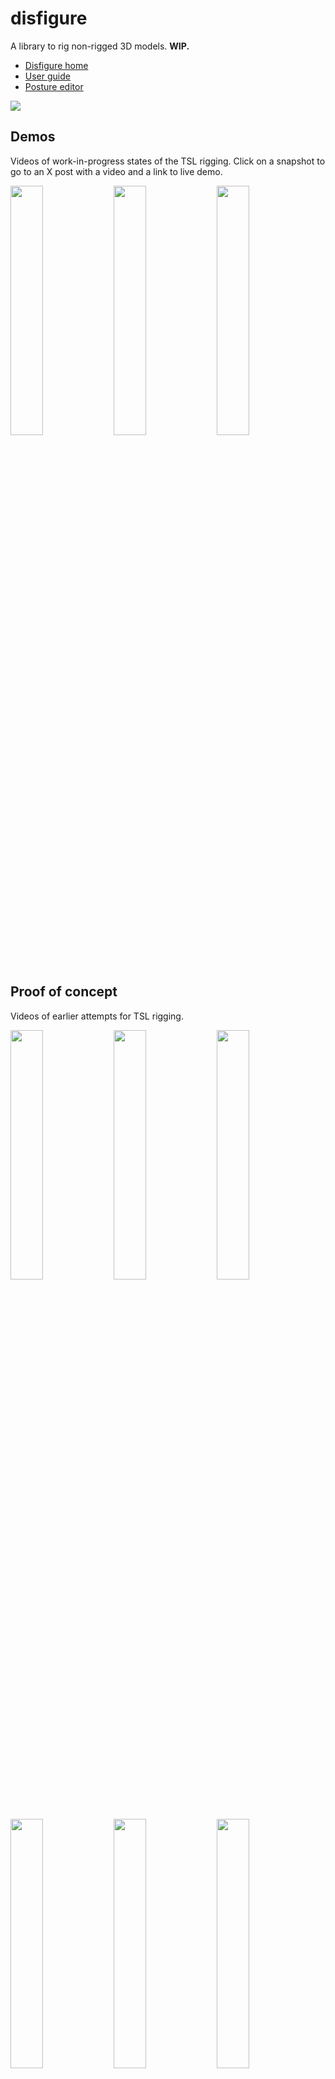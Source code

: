 # disfigure

A library to rig non-rigged 3D models. **WIP.**

* [Disfigure home](https://boytchev.github.io/disfigure/index.html)
* [User guide](https://boytchev.github.io/disfigure/docs/userguide.html)
* [Posture editor](https://boytchev.github.io/disfigure/poser)


[<img src="https://boytchev.github.io/disfigure/examples/snapshots/poser-prototype.jpg">](https://boytchev.github.io/disfigure/poser)

## Demos

Videos of work-in-progress states of the TSL rigging. Click on a snapshot to go to an X post with a video and a link to live demo.

[<img style="width:32%;" src="https://boytchev.github.io/disfigure/examples/snapshots/rigging-scanned-model.jpg">](https://x.com/PavelBoytchev/status/1926542790655160595) [<img style="width:32%;" src="https://boytchev.github.io/disfigure/examples/snapshots/example-rigged-skeleton.jpg">](https://x.com/PavelBoytchev/status/1926331170486096017) [<img style="width:32%;" src="https://boytchev.github.io/disfigure/examples/snapshots/example-liquid-metal.jpg">](https://x.com/PavelBoytchev/status/1921696049770447185)


## Proof of concept

Videos of earlier attempts for TSL rigging.

[<img style="width:32%;" src="https://boytchev.github.io/disfigure/examples/snapshots/proof-of-concept-1.jpg">](https://x.com/PavelBoytchev/status/1826864700673417265) [<img style="width:32%;" src="https://boytchev.github.io/disfigure/examples/snapshots/proof-of-concept-2.jpg">](https://x.com/PavelBoytchev/status/1829064887701577986) [<img style="width:32%;" src="https://boytchev.github.io/disfigure/examples/snapshots/proof-of-concept-3.jpg">](https://x.com/PavelBoytchev/status/1907372989005320407)

[<img style="width:32%;" src="https://boytchev.github.io/disfigure/examples/snapshots/proof-of-concept-4.jpg">](https://x.com/PavelBoytchev/status/1908635265381655037) [<img style="width:32%;" src="https://boytchev.github.io/disfigure/examples/snapshots/proof-of-concept-5.jpg">](https://x.com/PavelBoytchev/status/1909507775899517103) [<img style="width:32%;" src="https://boytchev.github.io/disfigure/examples/snapshots/proof-of-concept-6.jpg">](https://x.com/PavelBoytchev/status/1910048442287862045)


## Examples

[<img src="https://boytchev.github.io/disfigure/examples/snapshots/body-heights.jpg" width="24%">](https://boytchev.github.io/disfigure/examples/body-heights.html)
[<img src="https://boytchev.github.io/disfigure/examples/snapshots/body-parts.jpg" width="24%">](https://boytchev.github.io/disfigure/examples/body-parts.html)
[<img src="https://boytchev.github.io/disfigure/examples/snapshots/body-shapes.jpg" width="24%">](https://boytchev.github.io/disfigure/examples/body-shapes.html)
[<img src="https://boytchev.github.io/disfigure/examples/snapshots/number-generators.jpg" width="24%">](https://boytchev.github.io/disfigure/examples/number-generators.html)


